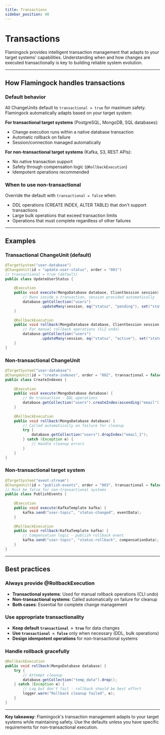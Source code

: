 ```yaml
---
title: Transactions
sidebar_position: 40
---
```


# Transactions

Flamingock provides intelligent transaction management that adapts to your target systems' capabilities. Understanding when and how changes are executed transactionally is key to building reliable system evolution.

---

## How Flamingock handles transactions

### Default behavior
All ChangeUnits default to `transactional = true` for maximum safety. Flamingock automatically adapts based on your target system:

**For transactional target systems** (PostgreSQL, MongoDB, SQL databases):
- Change execution runs within a native database transaction
- Automatic rollback on failure
- Session/connection managed automatically

**For non-transactional target systems** (Kafka, S3, REST APIs):
- No native transaction support
- Safety through compensation logic (`@RollbackExecution`)
- Idempotent operations recommended

### When to use non-transactional
Override the default with `transactional = false` when:
- DDL operations (CREATE INDEX, ALTER TABLE) that don't support transactions
- Large bulk operations that exceed transaction limits
- Operations that must complete regardless of other failures

---

## Examples

### Transactional ChangeUnit (default)
```java
@TargetSystem("user-database")
@ChangeUnit(id = "update-user-status", order = "001")
// transactional = true (default)
public class UpdateUserStatus {
    
    @Execution
    public void execute(MongoDatabase database, ClientSession session) {
        // Runs inside a transaction, session provided automatically
        database.getCollection("users")
                .updateMany(session, eq("status", "pending"), set("status", "active"));
    }
    
    @RollbackExecution  
    public void rollback(MongoDatabase database, ClientSession session) {
        // For manual rollback operations (CLI undo)
        database.getCollection("users")
                .updateMany(session, eq("status", "active"), set("status", "pending"));
    }
}
```

### Non-transactional ChangeUnit
```java
@TargetSystem("user-database")
@ChangeUnit(id = "create-indexes", order = "002", transactional = false)
public class CreateIndexes {
    
    @Execution
    public void execute(MongoDatabase database) {
        // No transaction - DDL operations
        database.getCollection("users").createIndex(ascending("email"));
    }
    
    @RollbackExecution
    public void rollback(MongoDatabase database) {
        // Called automatically on failure for cleanup
        try {
            database.getCollection("users").dropIndex("email_1");
        } catch (Exception e) {
            // Handle cleanup errors
        }
    }
}
```

### Non-transactional target system
```java
@TargetSystem("event-stream") 
@ChangeUnit(id = "publish-events", order = "003", transactional = false)
// Must be false for non-transactional systems
public class PublishEvents {
    
    @Execution
    public void execute(KafkaTemplate kafka) {
        kafka.send("user-topic", "status-changed", eventData);
    }
    
    @RollbackExecution
    public void rollback(KafkaTemplate kafka) {
        // Compensation logic - publish rollback event
        kafka.send("user-topic", "status-rollback", compensationData);
    }
}
```

---

## Best practices

### Always provide @RollbackExecution
- **Transactional systems**: Used for manual rollback operations (CLI undo)
- **Non-transactional systems**: Called automatically on failure for cleanup
- **Both cases**: Essential for complete change management

### Use appropriate transactionality
- **Keep default `transactional = true`** for data changes
- **Use `transactional = false`** only when necessary (DDL, bulk operations)
- **Design idempotent operations** for non-transactional systems

### Handle rollback gracefully
```java
@RollbackExecution
public void rollback(MongoDatabase database) {
    try {
        // Attempt cleanup
        database.getCollection("temp_data").drop();
    } catch (Exception e) {
        // Log but don't fail - rollback should be best effort
        logger.warn("Rollback cleanup failed", e);
    }
}
```

---

**Key takeaway**: Flamingock's transaction management adapts to your target systems while maintaining safety. Use the defaults unless you have specific requirements for non-transactional execution.
